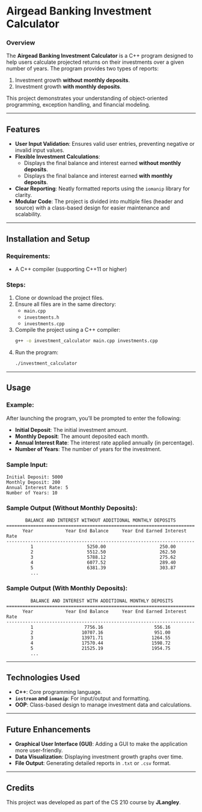 # Airgead Banking Investment Calculator

### Overview
The **Airgead Banking Investment Calculator** is a C++ program designed to help users calculate projected returns on their investments over a given number of years. The program provides two types of reports:
1. Investment growth **without monthly deposits**.
2. Investment growth **with monthly deposits**.

This project demonstrates your understanding of object-oriented programming, exception handling, and financial modeling.

---

## Features
- **User Input Validation**: Ensures valid user entries, preventing negative or invalid input values.
- **Flexible Investment Calculations**:
  - Displays the final balance and interest earned **without monthly deposits**.
  - Displays the final balance and interest earned **with monthly deposits**.
- **Clear Reporting**: Neatly formatted reports using the `iomanip` library for clarity.
- **Modular Code**: The project is divided into multiple files (header and source) with a class-based design for easier maintenance and scalability.

---

## Installation and Setup
### Requirements:
- A C++ compiler (supporting C++11 or higher)

### Steps:
1. Clone or download the project files.
2. Ensure all files are in the same directory:
   - `main.cpp`
   - `investments.h`
   - `investments.cpp`
3. Compile the project using a C++ compiler:
   ```bash
   g++ -o investment_calculator main.cpp investments.cpp
   ```
4. Run the program:
   ```bash
   ./investment_calculator
   ```

---

## Usage

### Example:
After launching the program, you’ll be prompted to enter the following:
- **Initial Deposit**: The initial investment amount.
- **Monthly Deposit**: The amount deposited each month.
- **Annual Interest Rate**: The interest rate applied annually (in percentage).
- **Number of Years**: The number of years for the investment.

### Sample Input:
```
Initial Deposit: 5000
Monthly Deposit: 200
Annual Interest Rate: 5
Number of Years: 10
```

### Sample Output (Without Monthly Deposits):
```
       BALANCE AND INTEREST WITHOUT ADDITIONAL MONTHLY DEPOSITS       
======================================================================
      Year            Year End Balance     Year End Earned Interest Rate
----------------------------------------------------------------------
         1                    5250.00                    250.00
         2                    5512.50                    262.50
         3                    5788.12                    275.62
         4                    6077.52                    289.40
         5                    6381.39                    303.87
         ...
```

### Sample Output (With Monthly Deposits):
```
         BALANCE AND INTEREST WITH ADDITIONAL MONTHLY DEPOSITS        
======================================================================
      Year            Year End Balance     Year End Earned Interest Rate
----------------------------------------------------------------------
         1                   7756.16                   556.16
         2                  10707.16                   951.00
         3                  13971.71                  1264.55
         4                  17570.44                  1598.72
         5                  21525.19                  1954.75
         ...
```

---

## Technologies Used
- **C++**: Core programming language.
- **`iostream` and `iomanip`**: For input/output and formatting.
- **OOP**: Class-based design to manage investment data and calculations.

---

## Future Enhancements
- **Graphical User Interface (GUI)**: Adding a GUI to make the application more user-friendly.
- **Data Visualization**: Displaying investment growth graphs over time.
- **File Output**: Generating detailed reports in `.txt` or `.csv` format.

---

## Credits
This project was developed as part of the CS 210 course by **JLangley**.
